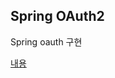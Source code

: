 ## Spring OAuth2
Spring oauth 구현 

[내용](https://minwan1.github.io/2018/03/11/2018-03-11-Spring-OAuth%EA%B5%AC%ED%98%84/)
